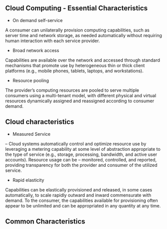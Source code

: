 ## Cloud Computing - Essential Characteristics
* On demand self-service

A consumer can unilaterally provision computing capabilities, such as server time and network storage, as
needed automatically without requiring human interaction with each service provider.
* Broad network access

Capabilities are available over the network and accessed through standard mechanisms that promote use by
heterogeneous thin or thick client platforms (e.g., mobile phones, tablets, laptops, and workstations).
* Resource pooling

The provider’s computing resources are pooled to serve multiple consumers using a multi-tenant model,
with different physical and virtual resources dynamically assigned and reassigned according to consumer
demand.

## Cloud characteristics
* Measured Service

– Cloud systems automatically control and optimize resource use by leveraging a metering
capability at some level of abstraction appropriate to the type of service (e.g., storage,
processing, bandwidth, and active user accounts). Resource usage can be
– monitored, controlled, and reported, providing transparency for both the provider and
consumer of the utilized service.
* Rapid elasticity

Capabilities can be elastically provisioned and released, in some cases automatically, to
scale rapidly outward and inward commensurate with demand. To the consumer, the
capabilities available for provisioning often appear to be unlimited and can be
appropriated in any quantity at any time.

## Common Characteristics
